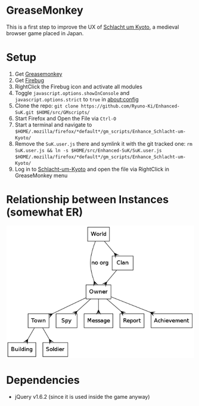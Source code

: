 # GreaseMonkey

This is a first step to improve the UX of [Schlacht um Kyoto](http://schlacht-um-kyoto.de), a medieval browser game placed in Japan.

# Setup

 1. Get [Greasemonkey](https://addons.mozilla.org/en-US/firefox/addon/greasemonkey/)
 1. Get [Firebug](https://addons.mozilla.org/en-US/firefox/addon/firebug/)
 1. RightClick the Firebug icon and activate all modules
 1. Toggle `javascript.options.showInConsole` and `javascript.options.strict` to `true` in [about:config](about:config)
 1. Clone the repo: `git clone https://github.com/Ryuno-Ki/Enhanced-SuK.git $HOME/src/GMscripts/`
 1. Start Firefox and Open the File via `Ctrl-O`
 1. Start a terminal and navigate to `$HOME/.mozilla/firefox/*default*/gm_scripts/Enhance_Schlacht-um-Kyoto/`
 1. Remove the `SuK.user.js` there and symlink it with the git tracked one: `rm SuK.user.js && ln -s $HOME/src/Enhanced-SuK/SuK.user.js $HOME/.mozilla/firefox/*default*/gm_scripts/Enhance_Schlacht-um-Kyoto/`
 1. Log in to [Schlacht-um-Kyoto](http://schlacht-um-kyoto.de) and open the file via RightClick in GreaseMonkey menu

# Relationship between Instances (somewhat ER)

![Relationship diagram](./asset/relationship.png)

# Dependencies

 * jQuery v1.6.2 (since it is used inside the game anyway)
